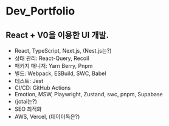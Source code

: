 # Dev_Portfolio

## React + V0을 이용한 UI 개발.

- React, TypeScript, Next.js, (Nest.js는?)
- 상태 관리: React-Query, Recoil
- 패키지 매니저: Yarn Berry, Pnpm
- 빌드: Webpack, ESBuild, SWC, Babel
- 테스트: Jest
- CI/CD: GitHub Actions
- Emotion, MSW, Playwright, Zustand, swc, pnpm, Supabase
- (jotai는?)
- SEO 최적화
- AWS, Vercel, (데이터독은?)
